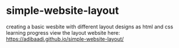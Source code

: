 # simple-website-layout
 creating a basic wesbite with different layout designs as html and css learning progress
 view the layout website here: https://adibaadi.github.io/simple-website-layout/
